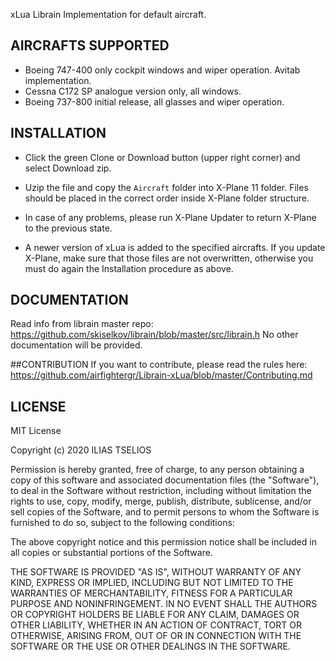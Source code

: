 xLua Librain Implementation for default aircraft.

## AIRCRAFTS SUPPORTED 

* Boeing 747-400 only cockpit windows and wiper operation. Avitab implementation.
* Cessna C172 SP analogue version only, all windows.
* Boeing 737-800 initial release, all glasses and wiper operation.

## INSTALLATION 

* Click the green Clone or Download button (upper right corner) and select Download zip.
* Uzip the file and copy the `Aircraft` folder into X-Plane 11 folder. Files should be placed in the correct order inside X-Plane folder structure.

* In case of any problems, please run X-Plane Updater to return X-Plane to the previous state.

* A newer version of xLua is added to the specified aircrafts. If you update X-Plane, make sure that those files are not overwritten, otherwise you must do again the Installation procedure as above.

## DOCUMENTATION

Read info from librain master repo: https://github.com/skiselkov/librain/blob/master/src/librain.h
No other documentation will be provided.

##CONTRIBUTION
If you want to contribute, please read the rules here: https://github.com/airfightergr/Librain-xLua/blob/master/Contributing.md

## LICENSE

MIT License

Copyright (c) 2020 ILIAS TSELIOS

Permission is hereby granted, free of charge, to any person obtaining a copy
of this software and associated documentation files (the "Software"), to deal
in the Software without restriction, including without limitation the rights
to use, copy, modify, merge, publish, distribute, sublicense, and/or sell
copies of the Software, and to permit persons to whom the Software is
furnished to do so, subject to the following conditions:

The above copyright notice and this permission notice shall be included in all
copies or substantial portions of the Software.

THE SOFTWARE IS PROVIDED "AS IS", WITHOUT WARRANTY OF ANY KIND, EXPRESS OR
IMPLIED, INCLUDING BUT NOT LIMITED TO THE WARRANTIES OF MERCHANTABILITY,
FITNESS FOR A PARTICULAR PURPOSE AND NONINFRINGEMENT. IN NO EVENT SHALL THE
AUTHORS OR COPYRIGHT HOLDERS BE LIABLE FOR ANY CLAIM, DAMAGES OR OTHER
LIABILITY, WHETHER IN AN ACTION OF CONTRACT, TORT OR OTHERWISE, ARISING FROM,
OUT OF OR IN CONNECTION WITH THE SOFTWARE OR THE USE OR OTHER DEALINGS IN THE
SOFTWARE.
